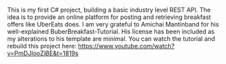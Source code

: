 This is my first C# project, building a basic industry level REST API. 
The idea is to provide an online platform for posting and retrieving breakfast offers like UberEats does.
I am very grateful to Amichai Mantinband for his well-explained BuberBreakfast-Tutorial. His license has been included as my alterations to his template are minimal.
You can watch the tutorial and rebuild this project here: https://www.youtube.com/watch?v=PmDJIooZjBE&t=1819s
